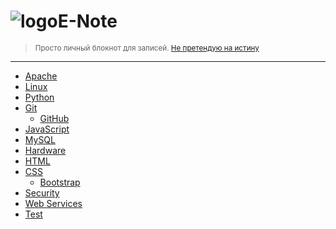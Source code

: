 <h1 style="padding-top:0; border-top:0"><img src="{{ site.baseurl }}/i/enote_logo.png" alt="logo" />E-Note</h1>

> <small>Просто личный блокнот для записей. [Не претендую на истину](disclaimer)</small>

---

- [Apache](apache)
- [Linux](linux)
- [Python](python)
- [Git](git)
  - [GitHub](git/github)
- [JavaScript](javascript)
- [MySQL](mysql)
- [Hardware](hardware)
- [HTML](html)
- [CSS](css)
  - [Bootstrap](css/bootstrap)
- [Security](security)
- [Web Services](web-services)
- [Test](test)

